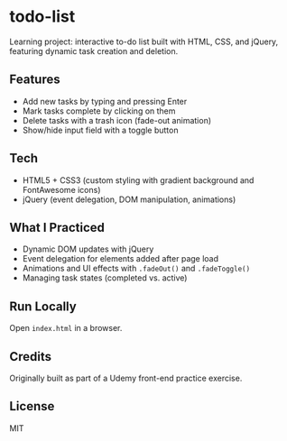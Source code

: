 # todo-list
Learning project: interactive to-do list built with HTML, CSS, and jQuery, featuring dynamic task creation and deletion.

## Features
- Add new tasks by typing and pressing Enter
- Mark tasks complete by clicking on them
- Delete tasks with a trash icon (fade-out animation)
- Show/hide input field with a toggle button

## Tech
- HTML5 + CSS3 (custom styling with gradient background and FontAwesome icons)
- jQuery (event delegation, DOM manipulation, animations)

## What I Practiced
- Dynamic DOM updates with jQuery
- Event delegation for elements added after page load
- Animations and UI effects with `.fadeOut()` and `.fadeToggle()`
- Managing task states (completed vs. active)

## Run Locally
Open `index.html` in a browser.

## Credits
Originally built as part of a Udemy front-end practice exercise.

## License
MIT
